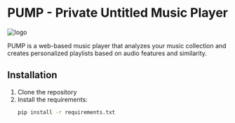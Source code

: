 # PUMP - Private Untitled Music Player
![logo](https://github.com/user-attachments/assets/70173471-015b-4eaf-961d-ad9e562dae92)

PUMP is a web-based music player that analyzes your music collection and creates personalized playlists based on audio features and similarity.

## Installation

1. Clone the repository
2. Install the requirements:
   ```bash
   pip install -r requirements.txt
